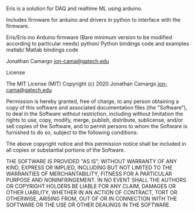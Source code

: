 Eris is a solution for DAQ and realtime ML using arduino.

Includes firmware for arduino and drivers in python to 
interface with the firmware.

Eris/Eris.ino Arduino firmware (Bare minimum version to be modified according to particular needs)
python/ Python bindings code and examples
matlab/ Matlab bindings code 

Jonathan Camargo <jon-cama@gatech.edu>

License

The MIT License (MIT) Copyright (c) 2020 Jonathan Camargo <jon-cama@gatech.edu>

Permission is hereby granted, free of charge, to any person obtaining a copy of this software and associated documentation files (the "Software"), to deal in the Software without restriction, including without limitation the rights to use, copy, modify, merge, publish, distribute, sublicense, and/or sell copies of the Software, and to permit persons to whom the Software is furnished to do so, subject to the following conditions:

The above copyright notice and this permission notice shall be included in all copies or substantial portions of the Software.

THE SOFTWARE IS PROVIDED "AS IS", WITHOUT WARRANTY OF ANY KIND, EXPRESS OR IMPLIED, INCLUDING BUT NOT LIMITED TO THE WARRANTIES OF MERCHANTABILITY, FITNESS FOR A PARTICULAR PURPOSE AND NONINFRINGEMENT. IN NO EVENT SHALL THE AUTHORS OR COPYRIGHT HOLDERS BE LIABLE FOR ANY CLAIM, DAMAGES OR OTHER LIABILITY, WHETHER IN AN ACTION OF CONTRACT, TORT OR OTHERWISE, ARISING FROM, OUT OF OR IN CONNECTION WITH THE SOFTWARE OR THE USE OR OTHER DEALINGS IN THE SOFTWARE.
